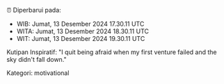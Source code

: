 ⏰ Diperbarui pada:
- WIB: Jumat, 13 Desember 2024 17.30.11 UTC
- WITA: Jumat, 13 Desember 2024 18.30.11 UTC
- WIT: Jumat, 13 Desember 2024 19.30.11 UTC

Kutipan Inspiratif:
"I quit being afraid when my first venture failed and the sky didn't fall down."


Kategori: motivational

